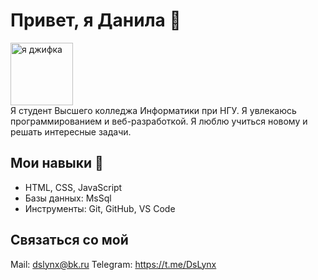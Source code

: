 # Привет, я Данила 👋
<div id="header">
  <img align="center" src="https://media3.giphy.com/media/v1.Y2lkPTc5MGI3NjExdzhrZ2NnaGRwNHBvemRtY2RvcmtiYjZqYWlqcGFnY2U2bmg2ZWpsYiZlcD12MV9pbnRlcm5hbF9naWZfYnlfaWQmY3Q9Zw/CuuSHzuc0O166MRfjt/giphy.gif" alt="я джифка" width="100"/>
</div>
Я студент Высшего колледжа Информатики при НГУ. Я увлекаюсь программированием и веб-разработкой. Я люблю учиться новому и решать интересные задачи.

## Мои навыки 🚀

- HTML, CSS, JavaScript
- Базы данных: MsSql
- Инструменты: Git, GitHub, VS Code


## Связаться со мой 
Mail: dslynx@bk.ru
Telegram: https://t.me/DsLynx
